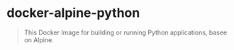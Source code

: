 # docker-alpine-python

> This Docker Image for building or running Python  applications, basee on Alpine.
